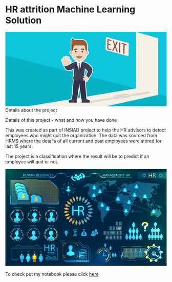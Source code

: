 # HR attrition Machine Learning Solution


![enter image description here](https://github.com/shikha55/test-repo_hr-employee-attrition/blob/main/Attrtion.png?raw=true)Details about the project 

Details of this project - what and how you have done 

This was created as part of INSIAD project to help the HR advisors to detect employees who might quit the organization. The data was sourced from HRMS where the details of all current and past employees were stored for last 15 years.

The project is a classification where the result will be to predict if an employee will quit or not.

![enter image description here](https://github.com/shikha55/test-repo_hr-employee-attrition/blob/main/hr-analytics-10.jpg?raw=true)

To check put my notebook please click [here](https://github.com/shikha55/test-repo_hr-employee-attrition/blob/main/HR_Analytics.ipynb)
